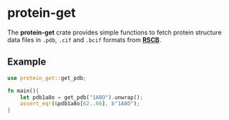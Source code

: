 # protein-get

The **protein-get** crate provides simple functions to fetch protein structure data files in `.pdb`, `.cif` and `.bcif` formats
from [**RSCB**](https://rcsb.org).

## Example

```rust
use protein_get::get_pdb;

fn main(){
    let pdb1a8o = get_pdb("1A8O").unwrap();
    assert_eq!(&pdb1a8o[62..66], b"1A8O");
}
```